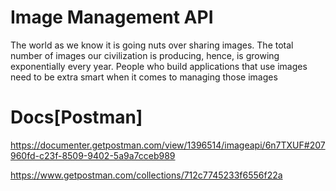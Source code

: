 # Image Management API



The world as we know it is going nuts over sharing images. The total number of images our civilization is producing, hence, is growing exponentially every year. People who build applications that use images need to be extra smart when it comes to managing those images


# Docs[Postman]

https://documenter.getpostman.com/view/1396514/imageapi/6n7TXUF#207960fd-c23f-8509-9402-5a9a7cceb989


https://www.getpostman.com/collections/712c7745233f6556f22a
